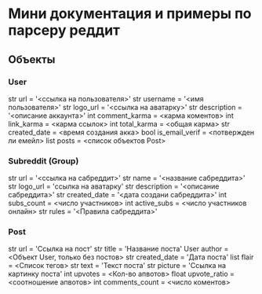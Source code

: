 # Мини документация и примеры по парсеру реддит

## Объекты
### User
  str url = '<ссылка на пользователя>' 
  str username = '<имя пользователя>' 
  str logo_url = '<ссылка на аватарку>' 
  str description = '<описание аккаунта>' 
  int comment_karma = <карма коментов> 
  int link_karma = <карма ссылок> 
  int total_karma = <общая карма> 
  str created_date = <время создания акка> 
  bool is_email_verif = <потвержден ли емейл> 
  list posts = <список объектов Post> 

### Subreddit (Group)
  str url = '<ссылка на сабреддит>'
  str name = '<название сабреддита>'
  str logo_url = 'ссылка на аватарку'
  str description = '<описание сабреддита>'
  str created_date = '<дата создани сабреддита>'
  int subs_count = <число участников>
  int active_subs = <число участников онлайн>
  str rules = '<Правила сабреддита>'
  
### Post
  str url = 'Ссылка на пост'
  str title = 'Название поста'
  User author = <Объект User, только без постов>
  str created_date = 'Дата поста'
  list flair = <Список тегов>
  str text = 'Текст поста'
  str picture = 'Ссылка на картинку поста'
  int upvotes = <Кол-во апвотов>
  float upvote_ratio = <соотношение апвотов>
  int comments_count = <число коментов>
